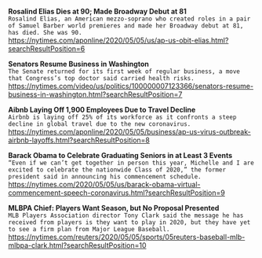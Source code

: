 **Rosalind Elias Dies at 90; Made Broadway Debut at 81**\
`Rosalind Elias, an American mezzo-soprano who created roles in a pair of Samuel Barber world premieres and made her Broadway debut at 81, has died. She was 90.`\
https://nytimes.com/aponline/2020/05/05/us/ap-us-obit-elias.html?searchResultPosition=6

**Senators Resume Business in Washington**\
`The Senate returned for its first week of regular business, a move that Congress’s top doctor said carried health risks.`\
https://nytimes.com/video/us/politics/100000007123366/senators-resume-business-in-washington.html?searchResultPosition=7

**Aibnb Laying Off 1,900 Employees Due to Travel Decline**\
`Airbnb is laying off 25% of its workforce as it confronts a steep decline in global travel due to the new coronavirus.`\
https://nytimes.com/aponline/2020/05/05/business/ap-us-virus-outbreak-airbnb-layoffs.html?searchResultPosition=8

**Barack Obama to Celebrate Graduating Seniors in at Least 3 Events**\
`“Even if we can’t get together in person this year, Michelle and I are excited to celebrate the nationwide Class of 2020,” the former president said in announcing his commencement schedule.`\
https://nytimes.com/2020/05/05/us/barack-obama-virtual-commencement-speech-coronavirus.html?searchResultPosition=9

**MLBPA Chief: Players Want Season, but No Proposal Presented**\
`MLB Players Association director Tony Clark said the message he has received from players is they want to play in 2020, but they have yet to see a firm plan from Major League Baseball.`\
https://nytimes.com/reuters/2020/05/05/sports/05reuters-baseball-mlb-mlbpa-clark.html?searchResultPosition=10

